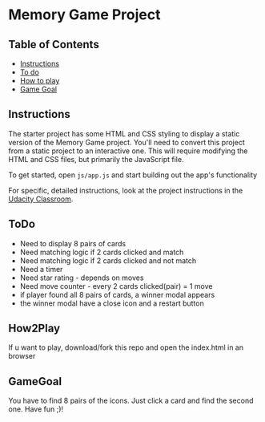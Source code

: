 # Memory Game Project

## Table of Contents

* [Instructions](#instructions)
* [To do](#todo)
* [How to play](#how2play)
* [Game Goal](#gamegoal)

## Instructions

The starter project has some HTML and CSS styling to display a static version of the Memory Game project. You'll need to convert this project from a static project to an interactive one. This will require modifying the HTML and CSS files, but primarily the JavaScript file.

To get started, open `js/app.js` and start building out the app's functionality

For specific, detailed instructions, look at the project instructions in the [Udacity Classroom](https://classroom.udacity.com/me).

## ToDo
- Need to display 8 pairs of cards
- Need matching logic if 2 cards clicked and match
- Need matching logic if 2 cards clicked and not match
- Need a timer
- Need star rating - depends on moves
- Need move counter - every 2 cards clicked(pair) = 1 move
- if player found all 8 pairs of cards, a winner modal appears
- the winner modal have a close icon and a restart button

## How2Play
If u want to play, download/fork this repo and open the index.html in an browser

## GameGoal
You have to find 8 pairs of the icons. Just click a card and find the second one.
Have fun ;)!
